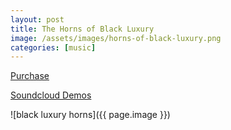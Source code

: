 ```yaml
---
layout: post
title: The Horns of Black Luxury
image: /assets/images/horns-of-black-luxury.png
categories: [music]
---
```



[Purchase](https://www.msxaudio.com/products/the-horns-of-black-luxury)

[Soundcloud Demos](https://soundcloud.com/msxiisound/sets/the-horns-of-black-luxury-demos)

![black luxury horns]({{ page.image }})
